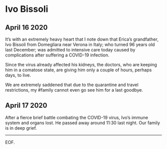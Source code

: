 # Ivo Bissoli #######################################################

## April 16 2020 ####################################################

It’s with an extremely heavy heart that I note down that Erica’s
grandfather, Ivo Bissoli from Domegliara near Verona in Italy; who
turned 96 years old last December; was admitted to intensive care
today caused by complications after suffering a COVID-19 infection.

Since the virus already affected his kidneys, the doctors, who are
keeping him in a comatose state, are giving him only a couple of
hours, perhaps days, to live.

We are extremely saddened that due to the quarantine and travel
restrictions, my #family cannot even go see him for a last goodbye.

## April 17 2020 ####################################################

After a fierce brief battle combating the COVID-19 virus, Ivo’s
immune system and organs lost. He passed away around 11:30 last
night. Our family is in deep grief.

---

EOF.
